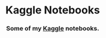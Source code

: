 <h1 align="center">Kaggle Notebooks</h1>
<h3 align="center">Some of my&nbsp;<a href="https://www.kaggle.com/work/code">Kaggle</a>&nbsp;notebooks.</h3>
